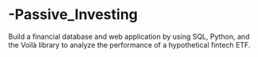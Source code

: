 # -Passive_Investing
Build a financial database and web application by using SQL, Python, and the Voilà library to analyze the performance of a hypothetical fintech ETF.
